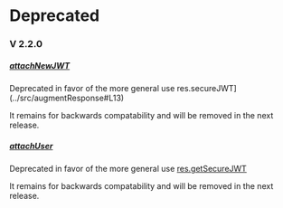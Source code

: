 # Deprecated

### V 2.2.0 

##### [attachNewJWT](../src/augmentResponse#L48)
Deprecated in favor of the more general use res.secureJWT](../src/augmentResponse#L13)

It remains for backwards compatability and will be removed in the next release. 

##### [attachUser](../src/augmentRequest#L47)
Deprecated in favor of the more general use [res.getSecureJWT](../src/augmentRequest#L9)

It remains for backwards compatability and will be removed in the next release. 

